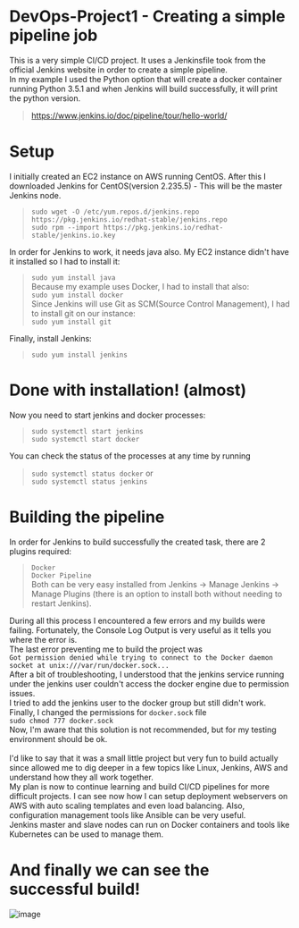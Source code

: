 # DevOps-Project1 - Creating a simple pipeline job 
This is a very simple CI/CD project. It uses a Jenkinsfile took from the official Jenkins website in order to create a simple pipeline.<br/>
In my example I used the Python option that will create a docker container running Python 3.5.1 and when Jenkins will build successfully, it will print the python version.<br/>
>https://www.jenkins.io/doc/pipeline/tour/hello-world/
# Setup
I initially created an EC2 instance on AWS running CentOS.
After this I downloaded Jenkins for CentOS(version 2.235.5) - This will be the master Jenkins node.

>`sudo wget -O /etc/yum.repos.d/jenkins.repo https://pkg.jenkins.io/redhat-stable/jenkins.repo`<br/> 
>`sudo rpm --import https://pkg.jenkins.io/redhat-stable/jenkins.io.key`

In order for Jenkins to work, it needs java also. My EC2 instance didn't have it installed so I had to install it:<br/>
>`sudo yum install java`<br/>
Because my example uses Docker, I had to install that also:<br/>
>`sudo yum install docker`<br/>
Since Jenkins will use Git as SCM(Source Control Management), I had to install git on our instance:<br/>
>`sudo yum install git`


Finally, install Jenkins:<br/>
>`sudo yum install jenkins`
# Done with installation! (almost)
Now you need to start jenkins and docker processes:<br/>
> `sudo systemctl start jenkins`<br/>
> `sudo systemctl start docker`

You can check the status of the processes at any time by running<br/>
>`sudo systemctl status docker` or<br/> 
>`sudo systemctl status jenkins`

# Building the pipeline
In order for Jenkins to build successfully the created task, there are 2 plugins required:<br/>
>`Docker`<br/>
>`Docker Pipeline`<br/>
Both can be very easy installed from Jenkins -> Manage Jenkins -> Manage Plugins (there is an option to install both without needing to restart Jenkins).<br/>


During all this process I encountered a few errors and my builds were failing. Fortunately, the Console Log Output is very useful as it tells you where the error is.<br/>
The last error preventing me to build the project was<br/>
`Got permission denied while trying to connect to the Docker daemon socket at unix:///var/run/docker.sock...`<br/>
After a bit of troubleshooting, I understood that the jenkins service running under the jenkins user couldn't access the docker engine due to permission issues.<br/>
I tried to add the jenkins user to the docker group but still didn't work. 
Finally, I changed the permissions for `docker.sock` file<br/>
`sudo chmod 777 docker.sock`<br/>
Now, I'm aware that this solution is not recommended, but for my testing environment should be ok.<br/><br/>
I'd like to say that it was a small little project but very fun to build actually since allowed me to dig deeper in a few topics like Linux, Jenkins, AWS and understand how they all work together. <br/>
My plan is now to continue learning and build CI/CD pipelines for more difficult projects.
I can see now how I can setup deployment webservers on AWS with auto scaling templates and even load balancing. Also, configuration management tools like Ansible can be very useful.<br/>
Jenkins master and slave nodes can run on Docker containers and tools like Kubernetes can be used to manage them.<br/>

# And finally we can see the successful build!

![image](https://user-images.githubusercontent.com/24807183/91357211-2dd09380-e7f1-11ea-9b68-7343ad06ff7a.png)
